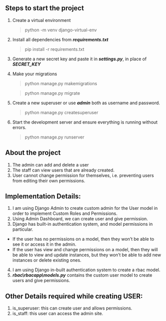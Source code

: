 ## Steps to start the project
1. Create a virtual environment
    >python -m venv django-virtual-env
2. Install all dependencies from __*requirements.txt*__
    >pip install -r requirements.txt
3. Generate a new secret key and paste it in __*settings.py*__, in place of __*SECRET_KEY*__
4. Make your migrations
    >python manage.py makemigrations
    
    >python manage.py migrate
5. Create a new superuser or use __*admin*__ both as username and password.
    >python manage.py createsuperuser
6. Start the development server and ensure everything is running without errors.
    >python manage.py runserver

## About the project
1. The admin can add and delete a user
2. The staff can view users that are already created.
3. User cannot change permission for themselves, i.e. preventing users from editing their own permissions.

## Implementation Details:
1. I am using Django Admin to create custom admin for the User model in order to implement Custom Roles and Permissions.
2. Using Admin Dashboard, we can create user and give permission.
3. Django has built-in authentication system, and model permissions in particular.
  * If the user has no permissions on a model, then they won’t be able to see it or access it in the admin.
  * If the user has view and change permissions on a model, then they will be able to view and update instances, but they won’t be able to add new instances or delete existing ones.
4. I am using Django in-built authentication system to create a rbac model.
5. __*rbac\rbacapp\models.py*__ contains the custom user model to create users and give permissions.

## Other Details required while creating USER:
1. is_superuser: this can create user and allows permissions.
2. is_staff: this user can access the admin site.

